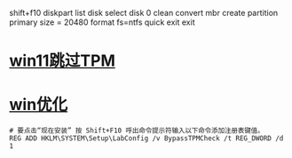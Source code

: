 shift+f10
diskpart
list disk
select disk 0
clean
convert mbr
create partition primary size = 20480
format fs=ntfs quick
exit
exit

# [win11跳过TPM](https://www.dinghui.org/vmware-esxi-windows-11.html)

# [win优化](https://make-sense.tech/blog)

```shell
# 要点击“现在安装” 按 Shift+F10 呼出命令提示符输入以下命令添加注册表键值。
REG ADD HKLM\SYSTEM\Setup\LabConfig /v BypassTPMCheck /t REG_DWORD /d 1
```
